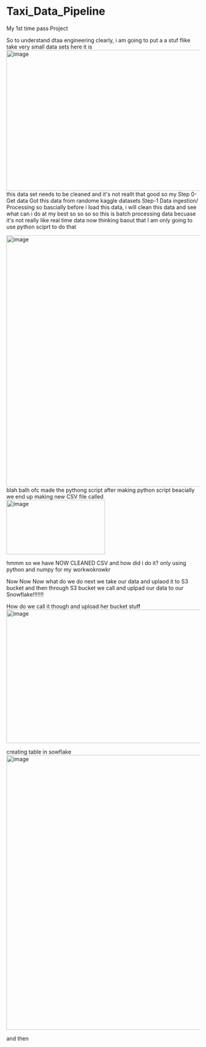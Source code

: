# Taxi_Data_Pipeline

My 1st time pass Project

So to understand dtaa engineering clearly, i am  going to put a a stuf flike 
take very small data sets 
here it is 
<img width="1885" height="367" alt="image" src="https://github.com/user-attachments/assets/1e146bb1-bfef-4d4c-b1ca-6a66b5ae0799" />
this data set needs to  be cleaned and it's not reallt that good 
so my 
Step 0- Get data 
Got this data from randome kaggle datasets 
Step-1 
Data ingestion/ Processing 
so bascially before i load this data, i will clean this data and see what can i do at my best 
so so so so 
this is batch processing data becuase it's not really like real time data 
now thinking baout that 
I am only going to use python sciprt to do that 

<img width="1167" height="655" alt="image" src="https://github.com/user-attachments/assets/b8833809-beb7-403a-8af0-a497655eee7e" />
blah balh ofc 
made the pythong script 
after making python script beacially we end up making new CSV file called 
<img width="257" height="142" alt="image" src="https://github.com/user-attachments/assets/3189f082-e7ea-4798-86c5-1477e52fdbe0" />

hmmm so we have NOW CLEANED CSV 
and how did i do it? only using python and numpy for my workwokrowkr

Now Now Now what do we do next 
we take our data and uplaod it to S3 bucket and then through S3 bucket we call and uplpad our data to our Snowflake!!!!!!! 

How do we call it though and upload her bucket stuff 
<img width="901" height="348" alt="image" src="https://github.com/user-attachments/assets/b997d72d-47b4-447e-8596-bbf8901dabf5" />

creating table in sowflake 
<img width="537" height="716" alt="image" src="https://github.com/user-attachments/assets/3aba21a0-a7e0-41b7-88f3-29c1b81dbfa4" />

and then 


